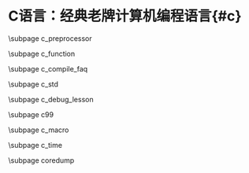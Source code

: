 C语言：经典老牌计算机编程语言{#c}
========================

\subpage c_preprocessor

\subpage c_function

\subpage c_compile_faq

\subpage c_std

\subpage c_debug_lesson

\subpage c99

\subpage c_macro

\subpage c_time

\subpage coredump